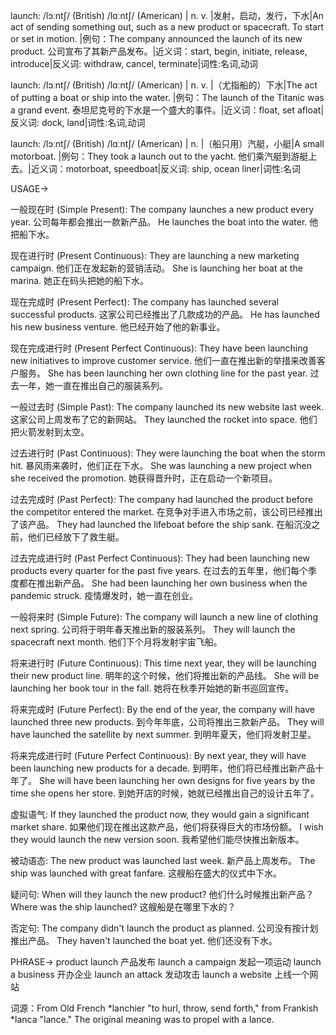 launch: /lɔːntʃ/ (British) /lɑːntʃ/ (American) | n. v. |发射，启动，发行，下水|An act of sending something out, such as a new product or spacecraft.  To start or set in motion. |例句：The company announced the launch of its new product.  公司宣布了其新产品发布。|近义词：start, begin, initiate, release, introduce|反义词: withdraw, cancel, terminate|词性:名词,动词

launch: /lɔːntʃ/ (British) /lɑːntʃ/ (American) | n. v. |（尤指船的）下水|The act of putting a boat or ship into the water. |例句：The launch of the Titanic was a grand event. 泰坦尼克号的下水是一个盛大的事件。|近义词：float, set afloat|反义词: dock, land|词性:名词,动词

launch: /lɔːntʃ/ (British) /lɑːntʃ/ (American) | n. |（船只用）汽艇，小艇|A small motorboat. |例句：They took a launch out to the yacht. 他们乘汽艇到游艇上去。|近义词：motorboat, speedboat|反义词: ship, ocean liner|词性:名词


USAGE->

一般现在时 (Simple Present):
The company launches a new product every year. 公司每年都会推出一款新产品。
He launches the boat into the water. 他把船下水。

现在进行时 (Present Continuous):
They are launching a new marketing campaign. 他们正在发起新的营销活动。
She is launching her boat at the marina. 她正在码头把她的船下水。

现在完成时 (Present Perfect):
The company has launched several successful products. 这家公司已经推出了几款成功的产品。
He has launched his new business venture. 他已经开始了他的新事业。


现在完成进行时 (Present Perfect Continuous):
They have been launching new initiatives to improve customer service. 他们一直在推出新的举措来改善客户服务。
She has been launching her own clothing line for the past year.  过去一年，她一直在推出自己的服装系列。


一般过去时 (Simple Past):
The company launched its new website last week. 这家公司上周发布了它的新网站。
They launched the rocket into space. 他们把火箭发射到太空。


过去进行时 (Past Continuous):
They were launching the boat when the storm hit.  暴风雨来袭时，他们正在下水。
She was launching a new project when she received the promotion.  她获得晋升时，正在启动一个新项目。

过去完成时 (Past Perfect):
The company had launched the product before the competitor entered the market. 在竞争对手进入市场之前，该公司已经推出了该产品。
They had launched the lifeboat before the ship sank.  在船沉没之前，他们已经放下了救生艇。

过去完成进行时 (Past Perfect Continuous):
They had been launching new products every quarter for the past five years.  在过去的五年里，他们每个季度都在推出新产品。
She had been launching her own business when the pandemic struck.  疫情爆发时，她一直在创业。

一般将来时 (Simple Future):
The company will launch a new line of clothing next spring.  公司将于明年春天推出新的服装系列。
They will launch the spacecraft next month. 他们下个月将发射宇宙飞船。

将来进行时 (Future Continuous):
This time next year, they will be launching their new product line.  明年的这个时候，他们将推出新的产品线。
She will be launching her book tour in the fall.  她将在秋季开始她的新书巡回宣传。

将来完成时 (Future Perfect):
By the end of the year, the company will have launched three new products. 到今年年底，公司将推出三款新产品。
They will have launched the satellite by next summer.  到明年夏天，他们将发射卫星。


将来完成进行时 (Future Perfect Continuous):
By next year, they will have been launching new products for a decade. 到明年，他们将已经推出新产品十年了。
She will have been launching her own designs for five years by the time she opens her store.  到她开店的时候，她就已经推出自己的设计五年了。

虚拟语气:
If they launched the product now, they would gain a significant market share. 如果他们现在推出这款产品，他们将获得巨大的市场份额。
I wish they would launch the new version soon. 我希望他们能尽快推出新版本。

被动语态:
The new product was launched last week. 新产品上周发布。
The ship was launched with great fanfare. 这艘船在盛大的仪式中下水。

疑问句:
When will they launch the new product? 他们什么时候推出新产品？
Where was the ship launched? 这艘船是在哪里下水的？

否定句:
The company didn't launch the product as planned. 公司没有按计划推出产品。
They haven't launched the boat yet. 他们还没有下水。


PHRASE->
product launch 产品发布
launch a campaign 发起一项运动
launch a business 开办企业
launch an attack 发动攻击
launch a website  上线一个网站

词源：From Old French *lanchier "to hurl, throw, send forth," from Frankish *lanca "lance."  The original meaning was to propel with a lance.
